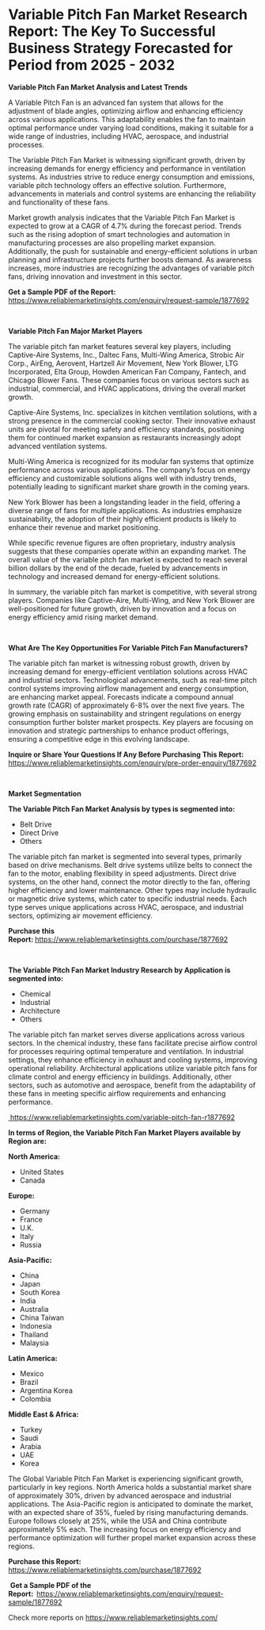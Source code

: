 <p><h1>Variable Pitch Fan Market Research Report: The Key To Successful Business Strategy Forecasted for Period from 2025 - 2032</h1></p><p><strong>Variable Pitch Fan Market Analysis and Latest Trends</strong></p>
<p><p>A Variable Pitch Fan is an advanced fan system that allows for the adjustment of blade angles, optimizing airflow and enhancing efficiency across various applications. This adaptability enables the fan to maintain optimal performance under varying load conditions, making it suitable for a wide range of industries, including HVAC, aerospace, and industrial processes.</p><p>The Variable Pitch Fan Market is witnessing significant growth, driven by increasing demands for energy efficiency and performance in ventilation systems. As industries strive to reduce energy consumption and emissions, variable pitch technology offers an effective solution. Furthermore, advancements in materials and control systems are enhancing the reliability and functionality of these fans.</p><p>Market growth analysis indicates that the Variable Pitch Fan Market is expected to grow at a CAGR of 4.7% during the forecast period. Trends such as the rising adoption of smart technologies and automation in manufacturing processes are also propelling market expansion. Additionally, the push for sustainable and energy-efficient solutions in urban planning and infrastructure projects further boosts demand. As awareness increases, more industries are recognizing the advantages of variable pitch fans, driving innovation and investment in this sector.</p></p>
<p><strong>Get a Sample PDF of the Report:&nbsp;</strong> <a href="https://www.reliablemarketinsights.com/enquiry/request-sample/1877692?utm_campaign=2133&utm_medium=2&utm_source=Github&utm_content=ia&utm_term=23022025&utm_id=variable-pitch-fan">https://www.reliablemarketinsights.com/enquiry/request-sample/1877692</a></p>
<p>&nbsp;</p>
<p><strong>Variable Pitch Fan Major Market Players</strong></p>
<p><p>The variable pitch fan market features several key players, including Captive-Aire Systems, Inc., Daltec Fans, Multi-Wing America, Strobic Air Corp., AirEng, Aerovent, Hartzell Air Movement, New York Blower, LTG Incorporated, Elta Group, Howden American Fan Company, Fantech, and Chicago Blower Fans. These companies focus on various sectors such as industrial, commercial, and HVAC applications, driving the overall market growth.</p><p>Captive-Aire Systems, Inc. specializes in kitchen ventilation solutions, with a strong presence in the commercial cooking sector. Their innovative exhaust units are pivotal for meeting safety and efficiency standards, positioning them for continued market expansion as restaurants increasingly adopt advanced ventilation systems.</p><p>Multi-Wing America is recognized for its modular fan systems that optimize performance across various applications. The company’s focus on energy efficiency and customizable solutions aligns well with industry trends, potentially leading to significant market share growth in the coming years.</p><p>New York Blower has been a longstanding leader in the field, offering a diverse range of fans for multiple applications. As industries emphasize sustainability, the adoption of their highly efficient products is likely to enhance their revenue and market positioning.</p><p>While specific revenue figures are often proprietary, industry analysis suggests that these companies operate within an expanding market. The overall value of the variable pitch fan market is expected to reach several billion dollars by the end of the decade, fueled by advancements in technology and increased demand for energy-efficient solutions.</p><p>In summary, the variable pitch fan market is competitive, with several strong players. Companies like Captive-Aire, Multi-Wing, and New York Blower are well-positioned for future growth, driven by innovation and a focus on energy efficiency amid rising market demand.</p></p>
<p>&nbsp;</p>
<p><strong>What Are The Key Opportunities For Variable Pitch Fan Manufacturers?</strong></p>
<p><p>The variable pitch fan market is witnessing robust growth, driven by increasing demand for energy-efficient ventilation solutions across HVAC and industrial sectors. Technological advancements, such as real-time pitch control systems improving airflow management and energy consumption, are enhancing market appeal. Forecasts indicate a compound annual growth rate (CAGR) of approximately 6-8% over the next five years. The growing emphasis on sustainability and stringent regulations on energy consumption further bolster market prospects. Key players are focusing on innovation and strategic partnerships to enhance product offerings, ensuring a competitive edge in this evolving landscape.</p></p>
<p><strong>Inquire or Share Your Questions If Any Before Purchasing This Report:</strong> <a href="https://www.reliablemarketinsights.com/enquiry/pre-order-enquiry/1877692?utm_campaign=2133&utm_medium=2&utm_source=Github&utm_content=ia&utm_term=23022025&utm_id=variable-pitch-fan">https://www.reliablemarketinsights.com/enquiry/pre-order-enquiry/1877692</a></p>
<p>&nbsp;</p>
<p><strong>Market Segmentation</strong></p>
<p><strong>The Variable Pitch Fan Market Analysis by types is segmented into:</strong></p>
<p><ul><li>Belt Drive</li><li>Direct Drive</li><li>Others</li></ul></p>
<p><p>The variable pitch fan market is segmented into several types, primarily based on drive mechanisms. Belt drive systems utilize belts to connect the fan to the motor, enabling flexibility in speed adjustments. Direct drive systems, on the other hand, connect the motor directly to the fan, offering higher efficiency and lower maintenance. Other types may include hydraulic or magnetic drive systems, which cater to specific industrial needs. Each type serves unique applications across HVAC, aerospace, and industrial sectors, optimizing air movement efficiency.</p></p>
<p><strong>Purchase this Report:&nbsp;</strong><a href="https://www.reliablemarketinsights.com/purchase/1877692?utm_campaign=2133&utm_medium=2&utm_source=Github&utm_content=ia&utm_term=23022025&utm_id=variable-pitch-fan">https://www.reliablemarketinsights.com/purchase/1877692</a></p>
<p>&nbsp;</p>
<p><strong>The Variable Pitch Fan Market Industry Research by Application is segmented into:</strong></p>
<p><ul><li>Chemical</li><li>Industrial</li><li>Architecture</li><li>Others</li></ul></p>
<p><p>The variable pitch fan market serves diverse applications across various sectors. In the chemical industry, these fans facilitate precise airflow control for processes requiring optimal temperature and ventilation. In industrial settings, they enhance efficiency in exhaust and cooling systems, improving operational reliability. Architectural applications utilize variable pitch fans for climate control and energy efficiency in buildings. Additionally, other sectors, such as automotive and aerospace, benefit from the adaptability of these fans in meeting specific airflow requirements and enhancing performance.</p></p>
<p><a href="https://www.reliablemarketinsights.com/variable-pitch-fan-r1877692?utm_campaign=2133&utm_medium=2&utm_source=Github&utm_content=ia&utm_term=23022025&utm_id=variable-pitch-fan">&nbsp;https://www.reliablemarketinsights.com/variable-pitch-fan-r1877692</a></p>
<p><strong>In terms of Region, the Variable Pitch Fan Market Players available by Region are:</strong></p>
<p>
    <p> <strong> North America: </strong>
        <ul>
            <li>United States</li>
            <li>Canada</li>
        </ul>
        </p> 
    <p> <strong> Europe: </strong>
        <ul>
            <li>Germany</li>
            <li>France</li>
            <li>U.K.</li>
            <li>Italy</li>
            <li>Russia</li>
        </ul>
        </p> 
    <p> <strong> Asia-Pacific: </strong>
        <ul>
            <li>China</li>
            <li>Japan</li>
            <li>South Korea</li>
            <li>India</li>
            <li>Australia</li>
            <li>China Taiwan</li>
            <li>Indonesia</li>
            <li>Thailand</li>
            <li>Malaysia</li>
        </ul>
        </p> 
    <p> <strong> Latin America: </strong>
        <ul>
            <li>Mexico</li>
            <li>Brazil</li>
            <li>Argentina Korea</li>
            <li>Colombia</li>
        </ul>
        </p> 
    <p> <strong> Middle East & Africa: </strong>
        <ul>
            <li>Turkey</li>
            <li>Saudi</li>
            <li>Arabia</li>
            <li>UAE</li>
            <li>Korea</li>
        </ul>
    </p>
    </p>
<p><p>The Global Variable Pitch Fan Market is experiencing significant growth, particularly in key regions. North America holds a substantial market share of approximately 30%, driven by advanced aerospace and industrial applications. The Asia-Pacific region is anticipated to dominate the market, with an expected share of 35%, fueled by rising manufacturing demands. Europe follows closely at 25%, while the USA and China contribute approximately 5% each. The increasing focus on energy efficiency and performance optimization will further propel market expansion across these regions.</p></p>
<p><strong>Purchase this Report: </strong><a href="https://www.reliablemarketinsights.com/purchase/1877692?utm_campaign=2133&utm_medium=2&utm_source=Github&utm_content=ia&utm_term=23022025&utm_id=variable-pitch-fan">https://www.reliablemarketinsights.com/purchase/1877692</a></p>
<p>&nbsp;<strong>Get a Sample PDF of the Report:&nbsp;&nbsp;</strong><a href="https://www.reliablemarketinsights.com/enquiry/request-sample/1877692?utm_campaign=2133&utm_medium=2&utm_source=Github&utm_content=ia&utm_term=23022025&utm_id=variable-pitch-fan">https://www.reliablemarketinsights.com/enquiry/request-sample/1877692</a></p>
<p><strong></strong></p>
<p>Check more reports on <a href="https://www.reliablemarketinsights.com/?utm_campaign=2133&utm_medium=2&utm_source=Github&utm_content=ia&utm_term=23022025&utm_id=variable-pitch-fan">https://www.reliablemarketinsights.com/</a></p>
